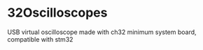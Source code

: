 # 32Oscilloscopes
USB virtual oscilloscope made with ch32 minimum system board, compatible with stm32
